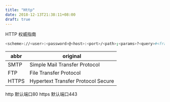 ```yaml
---
title: "Http"
date: 2018-12-13T21:38:11+08:00
draft: true
---
```


HTTP 权威指南
```sh
<scheme>://<user>:<password>@<host>:<port>/<path>;<params>?<query>#<frag>
```
abbr | original
--- | ---
SMTP | Simple Mail Transfer Protocol
FTP | File Transfer Protocol
HTTPS | Hypertext Transfer Protocol Secure

http 默认端口80
https 默认端口443
